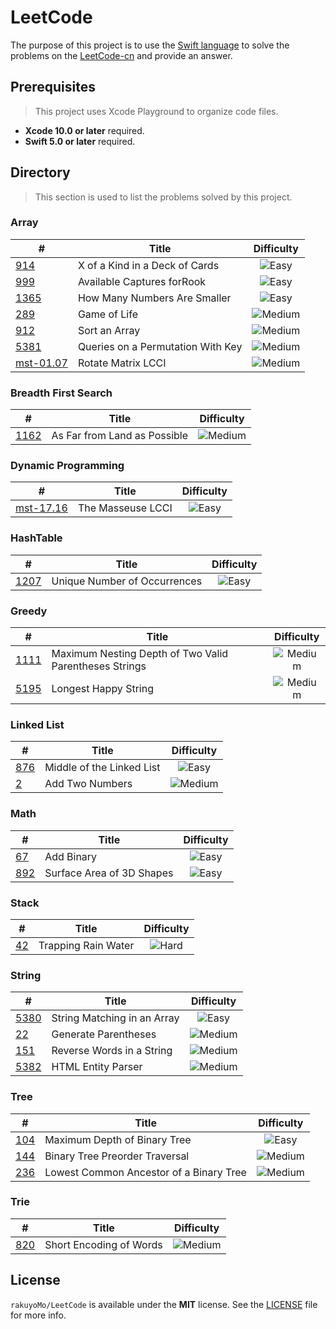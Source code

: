 # LeetCode
 
 The purpose of this project is to use the [Swift language](https://swift.org) to solve the problems on the [LeetCode-cn](https://leetcode-cn.com) and provide an answer.

## Prerequisites

> This project uses Xcode Playground to organize code files.

- **Xcode 10.0 or later** required.
- **Swift 5.0 or later** required.

## Directory

> This section is used to list the problems solved by this project.

### Array

| # | Title | Difficulty |
| --- | --- | :---: |
| [914](https://github.com/rakuyoMo/LeetCode/blob/master/Source/Array.playground/Pages/e-914-X-of-a-Kind-in-a-Deck-of-Cards.xcplaygroundpage/Contents.swift) | X of a Kind in a Deck of Cards | ![Easy](https://img.shields.io/badge/-Easy-brightgreen) |
| [999](https://github.com/rakuyoMo/LeetCode/blob/master/Source/Array.playground/Pages/e-999-Available-Captures-for-Rook.xcplaygroundpage/Contents.swift) | Available Captures forRook | ![Easy](https://img.shields.io/badge/-Easy-brightgreen) |
| [1365](https://github.com/rakuyoMo/LeetCode/blob/master/Source/Array.playground/Pages/e-1365-How-Many-Numbers-Are-Smaller.xcplaygroundpage/Contents.swift) | How Many Numbers Are Smaller | ![Easy](https://img.shields.io/badge/-Easy-brightgreen) |
| [289](https://github.com/rakuyoMo/LeetCode/blob/master/Source/Array.playground/Pages/m-289-Game-of-Life.xcplaygroundpage/Contents.swift) | Game of Life | ![Medium](https://img.shields.io/badge/-Medium-orange) |
| [912](https://github.com/rakuyoMo/LeetCode/blob/master/Source/Array.playground/Pages/m-912-Sort-an-Array.xcplaygroundpage/Contents.swift) | Sort an Array | ![Medium](https://img.shields.io/badge/-Medium-orange) |
| [5381](https://github.com/rakuyoMo/LeetCode/blob/master/Source/Array.playground/Pages/m-5381-Queries-on-a-Permutation-With-Key.xcplaygroundpage/Contents.swift) | Queries on a Permutation With Key | ![Medium](https://img.shields.io/badge/-Medium-orange) |
| [mst-01.07](https://github.com/rakuyoMo/LeetCode/blob/master/Source/Array.playground/Pages/m-mst-01.07-Rotate-Matrix-LCCI.xcplaygroundpage/Contents.swift) | Rotate Matrix LCCI | ![Medium](https://img.shields.io/badge/-Medium-orange) |

### Breadth First Search

| # | Title | Difficulty |
| --- | --- | :---: |
| [1162](https://github.com/rakuyoMo/LeetCode/blob/master/Source/BreadthFirstSearch.playground/Pages/m-1162-As-Far-from-Land-as-Possible.xcplaygroundpage/Contents.swift) | As Far from Land as Possible | ![Medium](https://img.shields.io/badge/-Medium-orange) |

### Dynamic Programming

| # | Title | Difficulty |
| --- | --- | :---: |
| [mst-17.16](https://github.com/rakuyoMo/LeetCode/blob/master/Source/DynamicProgramming.playground/Pages/e-mst-17.16-The-Masseuse-LCCI.xcplaygroundpage/Contents.swift) | The Masseuse LCCI | ![Easy](https://img.shields.io/badge/-Easy-brightgreen) |

### HashTable

| # | Title | Difficulty |
| --- | --- | :---: |
| [1207](https://github.com/rakuyoMo/LeetCode/blob/master/Source/HashTable.playground/Pages/e-1207-Unique-Number-of-Occurrences.xcplaygroundpage/Contents.swift) | Unique Number of Occurrences | ![Easy](https://img.shields.io/badge/-Easy-brightgreen) |

### Greedy

| # | Title | Difficulty |
| --- | --- | :---: |
| [1111](https://github.com/rakuyoMo/LeetCode/blob/master/Source/Greedy.playground/Pages/m-1111-Maximum-Nesting-Depth-of-Two-Valid-Parentheses-Strings.xcplaygroundpage/Contents.swift) | Maximum Nesting Depth of Two Valid Parentheses Strings | ![Medium](https://img.shields.io/badge/-Medium-orange) |
| [5195](https://github.com/rakuyoMo/LeetCode/blob/master/Source/Greedy.playground/Pages/m-5195-Longest-Happy-String.xcplaygroundpage/Contents.swift) | Longest Happy String | ![Medium](https://img.shields.io/badge/-Medium-orange) |

### Linked List

| # | Title | Difficulty |
| --- | --- | :---: |
| [876](https://github.com/rakuyoMo/LeetCode/blob/master/Source/LinkedList.playground/Pages/e-876-Middle-of-the-Linked-List.xcplaygroundpage/Contents.swift) | Middle of the Linked List | ![Easy](https://img.shields.io/badge/-Easy-brightgreen) |
| [2](https://github.com/rakuyoMo/LeetCode/blob/master/Source/LinkedList.playground/Pages/m-2-Add-Two-Numbers.xcplaygroundpage/Contents.swift) | Add Two Numbers | ![Medium](https://img.shields.io/badge/-Medium-orange) |

### Math

| # | Title | Difficulty |
| --- | --- | :---: |
| [67](https://github.com/rakuyoMo/LeetCode/blob/master/Source/Math.playground/Pages/e-67-Add-Binary.xcplaygroundpage/Contents.swift) | Add Binary | ![Easy](https://img.shields.io/badge/-Easy-brightgreen) |
| [892](https://github.com/rakuyoMo/LeetCode/blob/master/Source/Math.playground/Pages/e-892-Surface-Area-of-3D-Shapes.xcplaygroundpage/Contents.swift) | Surface Area of 3D Shapes | ![Easy](https://img.shields.io/badge/-Easy-brightgreen) |

### Stack

| # | Title | Difficulty |
| --- | --- | :---: |
| [42](https://github.com/rakuyoMo/LeetCode/blob/master/Source/Stack.playground/Pages/h-42-Trapping-Rain-Water.xcplaygroundpage/Contents.swift) | Trapping Rain Water | ![Hard](https://img.shields.io/badge/-Hard-red) |

### String

| # | Title | Difficulty |
| --- | --- | :---: |
| [5380](https://github.com/rakuyoMo/LeetCode/blob/master/Source/String.playground/Pages/e-5380-String-Matching-in-an-Array.xcplaygroundpage/Contents.swift) | String Matching in an Array | ![Easy](https://img.shields.io/badge/-Easy-brightgreen) |
| [22](https://github.com/rakuyoMo/LeetCode/blob/master/Source/String.playground/Pages/m-22-Generate-Parentheses.xcplaygroundpage/Contents.swift) | Generate Parentheses | ![Medium](https://img.shields.io/badge/-Medium-orange) |
| [151](https://github.com/rakuyoMo/LeetCode/blob/master/Source/String.playground/Pages/m-151-Reverse-Words-in-a-String.xcplaygroundpage/Contents.swift) | Reverse Words in a String | ![Medium](https://img.shields.io/badge/-Medium-orange) |
| [5382](https://github.com/rakuyoMo/LeetCode/blob/master/Source/String.playground/Pages/m-5382-HTML-Entity-Parser.xcplaygroundpage/Contents.swift) | HTML Entity Parser | ![Medium](https://img.shields.io/badge/-Medium-orange) |

### Tree

| # | Title | Difficulty |
| --- | --- | :---: |
| [104](https://github.com/rakuyoMo/LeetCode/blob/master/Source/Tree.playground/Pages/e-104-Maximum-Depth-of-Binary-Tree.xcplaygroundpage/Contents.swift) | Maximum Depth of Binary Tree | ![Easy](https://img.shields.io/badge/-Easy-brightgreen) |
| [144](https://github.com/rakuyoMo/LeetCode/blob/master/Source/Tree.playground/Pages/m-144-Binary-Tree-Preorder-Traversal.xcplaygroundpage/Contents.swift) | Binary Tree Preorder Traversal | ![Medium](https://img.shields.io/badge/-Medium-orange) |
| [236](https://github.com/rakuyoMo/LeetCode/blob/master/Source/Tree.playground/Pages/m-236-Lowest-Common-Ancestor-of-a-Binary-Tree.xcplaygroundpage/Contents.swift) | Lowest Common Ancestor of a Binary Tree | ![Medium](https://img.shields.io/badge/-Medium-orange) |

### Trie

| # | Title | Difficulty |
| --- | --- | :---: |
| [820](https://github.com/rakuyoMo/LeetCode/blob/master/Source/Trie.playground/Pages/m-820-Short-Encoding-of-Words.xcplaygroundpage/Contents.swift) | Short Encoding of Words | ![Medium](https://img.shields.io/badge/-Medium-orange) |

## License

`rakuyoMo/LeetCode` is available under the **MIT** license. See the [LICENSE](https://github.com/rakuyoMo/LeetCode/blob/master/LICENSE) file for more info.
